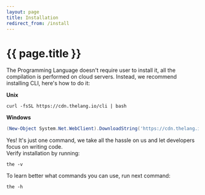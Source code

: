 ```yaml
---
layout: page
title: Installation
redirect_from: /install
---
```


# {{ page.title }}

The Programming Language doesn't require user to install it, all the
compilation is performed on cloud servers. Instead, we recommend installing
CLI, here's how to do it:

**Unix**
```shell
curl -fsSL https://cdn.thelang.io/cli | bash
```

**Windows**
```powershell
(New-Object System.Net.WebClient).DownloadString('https://cdn.thelang.io/cli-win') | iex
```

Yes! It's just one command, we take all the hassle on us and let developers
focus on writing code. \
Verify installation by running:

```shell
the -v
```

To learn better what commands you can use, run next command:

```shell
the -h
```

